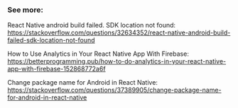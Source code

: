 ### See more:

React Native android build failed. SDK location not found: https://stackoverflow.com/questions/32634352/react-native-android-build-failed-sdk-location-not-found

How to Use Analytics in Your React Native App With Firebase: https://betterprogramming.pub/how-to-do-analytics-in-your-react-native-app-with-firebase-152868772a6f

Change package name for Android in React Native: https://stackoverflow.com/questions/37389905/change-package-name-for-android-in-react-native
